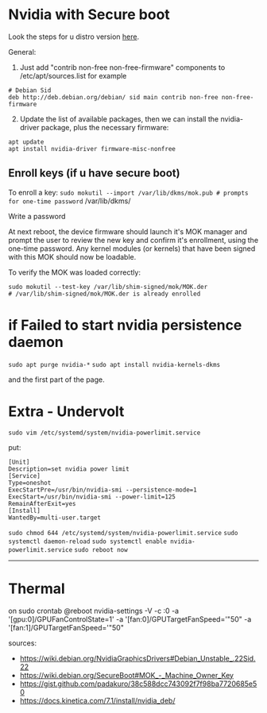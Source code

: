 # Nvidia with Secure boot
Look the steps for u distro version [here](https://wiki.debian.org/NvidiaGraphicsDrivers#Debian_Unstable_.22Sid.2(https://wiki.debian.org/NvidiaGraphicsDrivers#Debian_Unstable_.22Sid.22)2).

General: 
1. Just add "contrib non-free non-free-firmware" components to /etc/apt/sources.list
for example 
```
# Debian Sid
deb http://deb.debian.org/debian/ sid main contrib non-free non-free-firmware
```

2. Update the list of available packages, then we can install the nvidia-driver package, plus the necessary firmware: 
```
apt update
apt install nvidia-driver firmware-misc-nonfree
```

## Enroll keys (if u have secure boot)
To enroll a key:
`sudo mokutil --import /var/lib/dkms/mok.pub # prompts for one-time password`
/var/lib/dkms/


Write a password

At next reboot, the device firmware should launch it's MOK manager and prompt the user to review the new key and confirm it's enrollment, using the one-time password. Any kernel modules (or kernels) that have been signed with this MOK should now be loadable.

To verify the MOK was loaded correctly: 
```
sudo mokutil --test-key /var/lib/shim-signed/mok/MOK.der
# /var/lib/shim-signed/mok/MOK.der is already enrolled
```


# if Failed to start nvidia persistence daemon
`sudo apt purge nvidia-*`
`sudo apt install nvidia-kernels-dkms`

and the first part of the page.


# Extra - Undervolt
`sudo vim /etc/systemd/system/nvidia-powerlimit.service`

put:

```
[Unit]
Description=set nvidia power limit
[Service]
Type=oneshot
ExecStartPre=/usr/bin/nvidia-smi --persistence-mode=1
ExecStart=/usr/bin/nvidia-smi --power-limit=125
RemainAfterExit=yes
[Install]
WantedBy=multi-user.target
```

`sudo chmod 644 /etc/systemd/system/nvidia-powerlimit.service`
`sudo systemctl daemon-reload`
`sudo systemctl enable nvidia-powerlimit.service`
`sudo reboot now`

---
# Thermal
on sudo crontab
@reboot nvidia-settings -V -c :0 -a '[gpu:0]/GPUFanControlState=1' -a '[fan:0]/GPUTargetFanSpeed='"50" -a '[fan:1]/GPUTargetFanSpeed='"50"


sources:
- https://wiki.debian.org/NvidiaGraphicsDrivers#Debian_Unstable_.22Sid.22
- https://wiki.debian.org/SecureBoot#MOK_-_Machine_Owner_Key
- https://gist.github.com/padakuro/38c588dcc743092f7f98ba7720685e50
- https://docs.kinetica.com/7.1/install/nvidia_deb/
